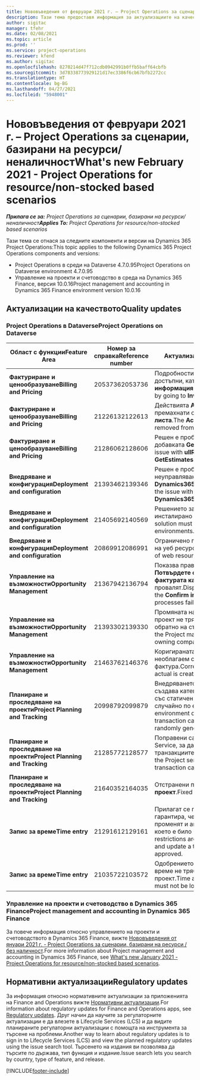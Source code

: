 ```yaml
---
title: Нововъведения от февруари 2021 г. – Project Operations за сценарии, базирани на ресурси/неналичност
description: Тази тема предоставя информация за актуализациите на качеството, налични в изданието на Project Operations от февруари 2021 г. за сценарии, базирани на ресурси/неналичност.
author: sigitac
manager: tfehr
ms.date: 02/08/2021
ms.topic: article
ms.prod: ''
ms.service: project-operations
ms.reviewer: kfend
ms.author: sigitac
ms.openlocfilehash: 8270214d47f712cdb0942991b0ffb5baff64cbfb
ms.sourcegitcommit: 3d78338773929121d17ec3386f6cb67bfb2272cc
ms.translationtype: HT
ms.contentlocale: bg-BG
ms.lasthandoff: 04/27/2021
ms.locfileid: "5948001"
---
```

# <a name="whats-new-february-2021---project-operations-for-resourcenon-stocked-based-scenarios"></a><span data-ttu-id="b9326-103">Нововъведения от февруари 2021 г. – Project Operations за сценарии, базирани на ресурси/неналичност</span><span class="sxs-lookup"><span data-stu-id="b9326-103">What's new February 2021 - Project Operations for resource/non-stocked based scenarios</span></span>

<span data-ttu-id="b9326-104">_**Прилага се за:** Project Operations за сценарии, базирани на ресурси/неналичност_</span><span class="sxs-lookup"><span data-stu-id="b9326-104">_**Applies To:** Project Operations for resource/non-stocked based scenarios_</span></span>

<span data-ttu-id="b9326-105">Тази тема се отнася за следните компоненти и версии на Dynamics 365 Project Operations:</span><span class="sxs-lookup"><span data-stu-id="b9326-105">This topic applies to the following Dynamics 365 Project Operations components and versions:</span></span>

- <span data-ttu-id="b9326-106">Project Operations в среди на Dataverse 4.7.0.95</span><span class="sxs-lookup"><span data-stu-id="b9326-106">Project Operations on Dataverse environment 4.7.0.95</span></span>
- <span data-ttu-id="b9326-107">Управление на проекти и счетоводство в среда на Dynamics 365 Finance, версия 10.0.16</span><span class="sxs-lookup"><span data-stu-id="b9326-107">Project management and accounting in Dynamics 365 Finance environment version 10.0.16</span></span> 

## <a name="quality-updates"></a><span data-ttu-id="b9326-108">Актуализации на качеството</span><span class="sxs-lookup"><span data-stu-id="b9326-108">Quality updates</span></span>

### <a name="project-operations-on-dataverse"></a><span data-ttu-id="b9326-109">Project Operations в Dataverse</span><span class="sxs-lookup"><span data-stu-id="b9326-109">Project Operations on Dataverse</span></span>

| <span data-ttu-id="b9326-110">**Област с функции**</span><span class="sxs-lookup"><span data-stu-id="b9326-110">**Feature Area**</span></span> | <span data-ttu-id="b9326-111">**Номер за справка**</span><span class="sxs-lookup"><span data-stu-id="b9326-111">**Reference number**</span></span> | <span data-ttu-id="b9326-112">**Актуализация на качеството**</span><span class="sxs-lookup"><span data-stu-id="b9326-112">**Quality update**</span></span> |
| --- | --- | --- |
| <span data-ttu-id="b9326-113">**Фактуриране и ценообразуване**</span><span class="sxs-lookup"><span data-stu-id="b9326-113">**Billing and Pricing**</span></span> | <span data-ttu-id="b9326-114">2053736</span><span class="sxs-lookup"><span data-stu-id="b9326-114">2053736</span></span> | <span data-ttu-id="b9326-115">Подробностите за реда за фактури вече са достъпни, като отидете на **Фактура** > **Свързана информация**.</span><span class="sxs-lookup"><span data-stu-id="b9326-115">Invoice line details are now accessible by going to **Invoice** > **Related information**.</span></span> |
| <span data-ttu-id="b9326-116">**Фактуриране и ценообразуване**</span><span class="sxs-lookup"><span data-stu-id="b9326-116">**Billing and Pricing**</span></span> | <span data-ttu-id="b9326-117">2122613</span><span class="sxs-lookup"><span data-stu-id="b9326-117">2122613</span></span> | <span data-ttu-id="b9326-118">Действията **Активиране** и **Дезактивиране** бяха премахнати от обектите на асоциация **Ценова листа**.</span><span class="sxs-lookup"><span data-stu-id="b9326-118">The **Activate** and **Deactivate** actions were removed from the **Price List** association entities.</span></span> |
| <span data-ttu-id="b9326-119">**Фактуриране и ценообразуване**</span><span class="sxs-lookup"><span data-stu-id="b9326-119">**Billing and Pricing**</span></span> | <span data-ttu-id="b9326-120">2128606</span><span class="sxs-lookup"><span data-stu-id="b9326-120">2128606</span></span> | <span data-ttu-id="b9326-121">Решен е проблемът с **ullReferenceException** в добавката **GetEstimatesForProject**.</span><span class="sxs-lookup"><span data-stu-id="b9326-121">Resolved the issue with **ullReferenceException** in the **GetEstimatesForProject** plug-in.</span></span> |
| <span data-ttu-id="b9326-122">**Внедряване и конфигурация**</span><span class="sxs-lookup"><span data-stu-id="b9326-122">**Deployment and configuration**</span></span> | <span data-ttu-id="b9326-123">2139346</span><span class="sxs-lookup"><span data-stu-id="b9326-123">2139346</span></span> | <span data-ttu-id="b9326-124">Решен е проблемът с импортирането на неуправлявано решение **Dynamics365ProjectOperationsDualWrite**.</span><span class="sxs-lookup"><span data-stu-id="b9326-124">Resolved the issue with importing unmanaged **Dynamics365ProjectOperationsDualWrite** solution.</span></span> |
| <span data-ttu-id="b9326-125">**Внедряване и конфигурация**</span><span class="sxs-lookup"><span data-stu-id="b9326-125">**Deployment and configuration**</span></span> | <span data-ttu-id="b9326-126">2140569</span><span class="sxs-lookup"><span data-stu-id="b9326-126">2140569</span></span> | <span data-ttu-id="b9326-127">Решението за проект не трябва да бъде инсталирано в среди на Dataverse Teams.</span><span class="sxs-lookup"><span data-stu-id="b9326-127">Project solution must not be installed in the Dataverse Teams environments.</span></span> |
| <span data-ttu-id="b9326-128">**Внедряване и конфигурация**</span><span class="sxs-lookup"><span data-stu-id="b9326-128">**Deployment and configuration**</span></span> | <span data-ttu-id="b9326-129">2086991</span><span class="sxs-lookup"><span data-stu-id="b9326-129">2086991</span></span> | <span data-ttu-id="b9326-130">Ограничено персонализиране на локализирането на уеб ресурси.</span><span class="sxs-lookup"><span data-stu-id="b9326-130">Restricted customizing localization of web resources.</span></span> |
| <span data-ttu-id="b9326-131">**Управление на възможности**</span><span class="sxs-lookup"><span data-stu-id="b9326-131">**Opportunity Management**</span></span> | <span data-ttu-id="b9326-132">2136794</span><span class="sxs-lookup"><span data-stu-id="b9326-132">2136794</span></span> | <span data-ttu-id="b9326-133">Показва правилното съобщение за грешка, когато **Потвърдете фактурата** или **Маркирайте фактурата като платена** процесите се провалят.</span><span class="sxs-lookup"><span data-stu-id="b9326-133">Display the correct error message when the **Confirm invoice** or **Mark invoice as paid** processes fail.</span></span> |
| <span data-ttu-id="b9326-134">**Управление на възможности**</span><span class="sxs-lookup"><span data-stu-id="b9326-134">**Opportunity Management**</span></span> | <span data-ttu-id="b9326-135">2139330</span><span class="sxs-lookup"><span data-stu-id="b9326-135">2139330</span></span> | <span data-ttu-id="b9326-136">Промяната на мениджъра на проекта в даден проект не трябва да връща собствената компания обратно на стойността по подразбиране.</span><span class="sxs-lookup"><span data-stu-id="b9326-136">Changing the Project manager on a project must not reset the owning company back to the default value.</span></span> |
| <span data-ttu-id="b9326-137">**Управление на възможности**</span><span class="sxs-lookup"><span data-stu-id="b9326-137">**Opportunity Management**</span></span> | <span data-ttu-id="b9326-138">2146376</span><span class="sxs-lookup"><span data-stu-id="b9326-138">2146376</span></span> | <span data-ttu-id="b9326-139">Коригираната сума на данъка в действително необлагаем се създава от потвърждение на фактура.</span><span class="sxs-lookup"><span data-stu-id="b9326-139">Corrected tax amount in a non-chargeable actual is created from invoice confirmation.</span></span> |
| <span data-ttu-id="b9326-140">**Планиране и проследяване на проекти**</span><span class="sxs-lookup"><span data-stu-id="b9326-140">**Project Planning and Tracking**</span></span> | <span data-ttu-id="b9326-141">2099879</span><span class="sxs-lookup"><span data-stu-id="b9326-141">2099879</span></span> | <span data-ttu-id="b9326-142">Внедряването на среда на Dataverse трябва да създава категория транзакции по подразбиране със статичен идентификатор и да не генерира случайно по една за среда.</span><span class="sxs-lookup"><span data-stu-id="b9326-142">The Dataverse environment deployment must create a default transaction category with a static ID and not randomly generate one per environment.</span></span> |
| <span data-ttu-id="b9326-143">**Планиране и проследяване на проекти**</span><span class="sxs-lookup"><span data-stu-id="b9326-143">**Project Planning and Tracking**</span></span> | <span data-ttu-id="b9326-144">2128577</span><span class="sxs-lookup"><span data-stu-id="b9326-144">2128577</span></span> | <span data-ttu-id="b9326-145">Поправени са правата на потребителя на Project Service, за да актуализира категорията на транзакциите при присвояване на ресурс.</span><span class="sxs-lookup"><span data-stu-id="b9326-145">Fixed the Project service user privileges to update the transaction category on a resource assignment.</span></span> |
| <span data-ttu-id="b9326-146">**Планиране и проследяване на проекти**</span><span class="sxs-lookup"><span data-stu-id="b9326-146">**Project Planning and Tracking**</span></span> | <span data-ttu-id="b9326-147">2164035</span><span class="sxs-lookup"><span data-stu-id="b9326-147">2164035</span></span> | <span data-ttu-id="b9326-148">Отстранени проблеми с функцията **Копиране на проект**.</span><span class="sxs-lookup"><span data-stu-id="b9326-148">Fixed issues with the **Copy Project** function.</span></span> |
| <span data-ttu-id="b9326-149">**Запис за време**</span><span class="sxs-lookup"><span data-stu-id="b9326-149">**Time entry**</span></span> | <span data-ttu-id="b9326-150">2129161</span><span class="sxs-lookup"><span data-stu-id="b9326-150">2129161</span></span> | <span data-ttu-id="b9326-151">Прилагат се по-строги ограничения, за да се гарантира, че потребителите не могат да променят и актуализират въведеното време, което е било изпратено или одобрено.</span><span class="sxs-lookup"><span data-stu-id="b9326-151">Tighter restrictions are applied to ensure users can't change and update a time entry that has been submitted or approved.</span></span> |
| <span data-ttu-id="b9326-152">**Запис за време**</span><span class="sxs-lookup"><span data-stu-id="b9326-152">**Time entry**</span></span> | <span data-ttu-id="b9326-153">2103572</span><span class="sxs-lookup"><span data-stu-id="b9326-153">2103572</span></span> | <span data-ttu-id="b9326-154">Одобрението на времето за непроектни записи за време не трябва да търси ролята на одобряващ проект.</span><span class="sxs-lookup"><span data-stu-id="b9326-154">Time approval for non-project time entries must not be looking for project approver role.</span></span> |

### <a name="project-management-and-accounting-in-dynamics-365-finance"></a><span data-ttu-id="b9326-155">Управление на проекти и счетоводство в Dynamics 365 Finance</span><span class="sxs-lookup"><span data-stu-id="b9326-155">Project management and accounting in Dynamics 365 Finance</span></span> 

<span data-ttu-id="b9326-156">За повече информация относно управлението на проекти и счетоводството в Dynamics 365 Finance, вижте [Нововъведения от януари 2021 г. - Project Operations за сценарии, базирани на ресурси / без наличност](whats-new-jan-2021-resource-based.md).</span><span class="sxs-lookup"><span data-stu-id="b9326-156">For more information about Project management and accounting in Dynamics 365 Finance, see [What's new January 2021 - Project Operations for resource/non-stocked based scenarios](whats-new-jan-2021-resource-based.md).</span></span>


## <a name="regulatory-updates"></a><span data-ttu-id="b9326-157">Нормативни актуализации</span><span class="sxs-lookup"><span data-stu-id="b9326-157">Regulatory updates</span></span>

<span data-ttu-id="b9326-158">За информация относно нормативните актуализации за приложенията на Finance and Operations вижте [Нормативни актуализации](/dynamics365/finance/localizations/regulatory-updates).</span><span class="sxs-lookup"><span data-stu-id="b9326-158">For information about regulatory updates for Finance and Operations apps, see [Regulatory updates](/dynamics365/finance/localizations/regulatory-updates).</span></span> <span data-ttu-id="b9326-159">Друг начин да научите за регулаторните актуализации е да влезете в Lifecycle Services (LCS) и да видите планираните регулаторни актуализации с помощта на инструмента за търсене на проблеми.</span><span class="sxs-lookup"><span data-stu-id="b9326-159">Another way to learn about regulatory updates is to sign in to Lifecycle Services (LCS) and view the planned regulatory updates using the issue search tool.</span></span> <span data-ttu-id="b9326-160">Търсенето на издания ви позволява да търсите по държава, тип функция и издание.</span><span class="sxs-lookup"><span data-stu-id="b9326-160">Issue search lets you search by country, type of feature, and release.</span></span>


[!INCLUDE[footer-include](../includes/footer-banner.md)]